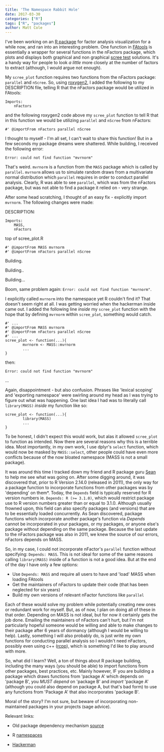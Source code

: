 ```yaml
---
title: 'The Namespace Rabbit Hole'
date: 2017-03-30
categories: ["R"]
tags: ["R", "packages"]
author: Matt Cole
---
```


I've been working on an [R package](https://github.com/mattkcole/FAtools) for factor analysis visualization for a while now, and ran into an interesting problem. One function in [FAtools](https://github.com/mattkcole/FAtools) is essentially a wrapper for several functions in the nFactors package, which plots and displays both graphical and non graphical [scree test](http://econtent.hogrefe.com/doi/abs/10.1027/1614-2241/a000051?journalCode=med) solutions. It's a handy way for people to look *a little* more closely at the number of factors to extract (although, I would argue not enough).

My `scree_plot` function requires two functions from the nFactors package: `parallel` and `nScree`. So, using [roxygen2](https://cran.r-project.org/web/packages/roxygen2/vignettes/roxygen2.html), I added the following to my DESCRIPTION file, telling R that the nFactors package would be utilized in FAtools:

```
Imports:
    nFactors
```

and the following roxygen2 code above my `scree_plot` function to tell R that in this function we would be utilizing `parallel` and `nScree` from nFactors:

```
#' @importFrom nFactors parallel nScree
```

I thought to myself - I'm all set, I can't wait to share this function! But in a few seconds my package dreams were shattered. While building, I received the following error:

```
Error: could not find function "mvrnorm"
```

That's weird. `mvrnorm` is a function from the `MASS` package which is called by `parallel`. `mvrnorm` allows us to simulate random draws from a multivariate normal distribution which `parallel` requires in order to conduct parallel analysis. Clearly, R was able to see `parallel`, which was from the nFactors package, but was not able to find a package it relied on - very strange.

After some head scratching, I thought of an easy fix - explicitly import `mvrnorm`. The following changes were made:

DESCRIPTION:

```
Imports:
    MASS,
    nFactors
```

top of scree_plot.R

```
#' @importFrom MASS mvrnorm
#' @importFrom nFactors parallel nScree

```

Building.

Building..

Building...

Boom, same problem again: `Error: could not find function "mvrnorm"`.

I explicitly called `mvrnorm` into the namespace yet R couldn't find it? That doesn't seem right at all. I was getting worried when the hackerman inside came out. I added the following line *inside* my `scree_plot` function with the hope that by defining `mvrnorm` within `scree_plot`, something would catch.

```
#' ...
#' @importFrom MASS mvrnorm
#' @importFrom nFactors parallel nScree
#' ...
scree_plot <- function(...){
        mvrnorm <- MASS::mvrnorm
        ...
}
```

then:

```
Error: could not find function "mvrnorm"
```

...

Again, disappointment - but also confusion. Phrases like 'lexical scoping' and 'exporting namespace' were swirling around my head as I was trying to figure out what was happening. One last idea I had was to literally call `library(MASS)` _inside_ my function like so:

```
scree_plot <- function(...){
        library(MASS)
        ...
}
```

To be honest, I didn't expect this would work, but alas it allowed `scree_plot` to function as intended. Now there are several reasons why this is a terrible idea. Most importantly, in my own work, I use dplyr's `select` function, which would now be masked by `MASS::select`, other people could have even more conflicts because of the now bloated namespace (MASS is not a small package).

It was around this time I tracked down my friend and R package guru [Sean](http://seankross.com/) to help me see what was going on. After some digging around, it was discovered that, prior to R Version 2.14.0 (released in 2011), the only way for a package function to incorporate functions from other packages was by 'depending' on them\*. Today, the `Depends` field is typically reserved for R version numbers ie. `Depends: R (>= 3.1.0)`, which would restrict package use to R version numbers greater than or equal to 3.1.0. Although usually frowned upon, this field can also specify packages (and versions) that are to be essentially loaded concurrently. As Sean discovered, package functions which incorporate another package's function via *Depends* cannot be incorporated in your packages, or my packages, or anyone else's package without depending on the same package. Because the last update to the nFactors package was also in 2011, we knew the source of our errors, nFactors depends on MASS.

So, in my case, I could not incorporate nFactor's `parallel` function without specifying: `Depends: MASS`. This is not ideal for some of the same reasons calling `library(MASS)` inside of a function is not a good idea. But at the end of the day I have only a few options:

* Use `Depends: MASS` and require all users to have and 'load' MASS when loading FAtools
* Get the maintainers of nFactors to update their code (that has been neglected for six years)
* Build my own versions of relevant nFactor functions like `parallel`

Each of these would solve my problem while potentially creating new ones or redundant work for myself. But, as of now, I plan on doing all of these in that order. Depending on MASS is not ideal, but for now it certainly gets the job done. Emailing the maintainers of nFactors can't hurt, but I'm not particularly hopeful someone would be willing and able to make changes to their package after 6 years of dormancy (although I would be willing to help). Lastly, something I will also probably do, is just write my own functions for conducting parallel analysis so I wouldn't need nFactors, possibly even using c++ ([rcpp](http://www.rcpp.org/)), which is something I'd like to play around with more.

So, what did I learn? Well, a ton of things about R package building, including the many ways (you should be able) to import functions from other packages, best practices, etc. Mainly however, IF you are building a package which draws functions from 'package A' which depends on 'package B', you _MUST_ *depend* on 'package B' and *import* 'package A' (although you could also depend on package A, but that's bad form) to use any functions from 'Package A' that also incorporates 'package B'.

Moral of the story? I'm not sure, but beware of incorporating non-maintained packages in your projects (sage advice).


Relevant links:

* Old package dependency mechanism [source](http://r-pkgs.had.co.nz/description.html)

* R [namespaces](http://r-pkgs.had.co.nz/namespace.html)

* [Hackerman](https://www.youtube.com/watch?v=fQGbXmkSArs&ab_channel=mrfyote)
